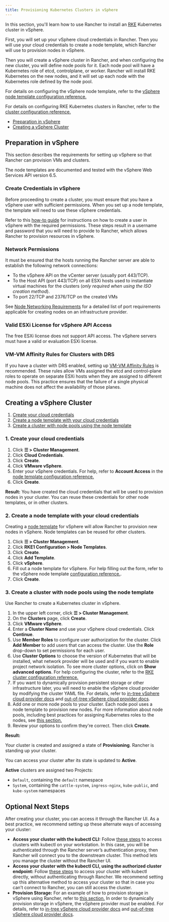 ```yaml
---
title: Provisioning Kubernetes Clusters in vSphere
---
```


<head>
  <link rel="canonical" href="https://ranchermanager.docs.rancher.com/how-to-guides/new-user-guides/launch-kubernetes-with-rancher/use-new-nodes-in-an-infra-provider/vsphere/provision-kubernetes-clusters-in-vsphere"/>
</head>

In this section, you'll learn how to use Rancher to install an [RKE](https://rancher.com/docs/rke/latest/en/)  Kubernetes cluster in vSphere.

First, you will set up your vSphere cloud credentials in Rancher. Then you will use your cloud credentials to create a node template, which Rancher will use to provision nodes in vSphere.

Then you will create a vSphere cluster in Rancher, and when configuring the new cluster, you will define node pools for it. Each node pool will have a Kubernetes role of etcd, controlplane, or worker. Rancher will install RKE Kubernetes on the new nodes, and it will set up each node with the Kubernetes role defined by the node pool.

For details on configuring the vSphere node template, refer to the [vSphere node template configuration reference.](../../../../../reference-guides/cluster-configuration/downstream-cluster-configuration/node-template-configuration/vsphere.md)

For details on configuring RKE Kubernetes clusters in Rancher, refer to the [cluster configuration reference.](../../../../../reference-guides/cluster-configuration/rancher-server-configuration/rke1-cluster-configuration.md#rke-cluster-config-file-reference)


- [Preparation in vSphere](#preparation-in-vsphere)
- [Creating a vSphere Cluster](#creating-a-vsphere-cluster)

## Preparation in vSphere

This section describes the requirements for setting up vSphere so that Rancher can provision VMs and clusters.

The node templates are documented and tested with the vSphere Web Services API version 6.5.

### Create Credentials in vSphere

Before proceeding to create a cluster, you must ensure that you have a vSphere user with sufficient permissions. When you set up a node template, the template will need to use these vSphere credentials.

Refer to this [how-to guide](create-credentials.md) for instructions on how to create a user in vSphere with the required permissions. These steps result in a username and password that you will need to provide to Rancher, which allows Rancher to provision resources in vSphere.

### Network Permissions

It must be ensured that the hosts running the Rancher server are able to establish the following network connections:

- To the vSphere API on the vCenter server (usually port 443/TCP).
- To the Host API (port 443/TCP) on all ESXi hosts used to instantiate virtual machines for the clusters (*only required when using the ISO creation method*).
- To port 22/TCP and 2376/TCP on the created VMs

See [Node Networking Requirements](../../../kubernetes-clusters-in-rancher-setup/node-requirements-for-rancher-managed-clusters.md#networking-requirements) for a detailed list of port requirements applicable for creating nodes on an infrastructure provider.

### Valid ESXi License for vSphere API Access

The free ESXi license does not support API access. The vSphere servers must have a valid or evaluation ESXi license.

### VM-VM Affinity Rules for Clusters with DRS

If you have a cluster with DRS enabled, setting up [VM-VM Affinity Rules](https://docs.vmware.com/en/VMware-vSphere/6.5/com.vmware.vsphere.resmgmt.doc/GUID-7297C302-378F-4AF2-9BD6-6EDB1E0A850A.html) is recommended. These rules allow VMs assigned the etcd and control-plane roles to operate on separate ESXi hosts when they are assigned to different node pools. This practice ensures that the failure of a single physical machine does not affect the availability of those planes.

## Creating a vSphere Cluster

1. [Create your cloud credentials](#1-create-your-cloud-credentials)
2. [Create a node template with your cloud credentials](#2-create-a-node-template-with-your-cloud-credentials)
3. [Create a cluster with node pools using the node template](#3-create-a-cluster-with-node-pools-using-the-node-template)

### 1. Create your cloud credentials

1. Click **☰ > Cluster Management**.
1. Click **Cloud Credentials**.
1. Click **Create**.
1. Click **VMware vSphere**.
1. Enter your vSphere credentials. For help, refer to **Account Access** in the [node template configuration reference.](../../../../../reference-guides/cluster-configuration/downstream-cluster-configuration/node-template-configuration/vsphere.md)
1. Click **Create**.

**Result:** You have created the cloud credentials that will be used to provision nodes in your cluster. You can reuse these credentials for other node templates, or in other clusters.

### 2. Create a node template with your cloud credentials

Creating a [node template](../../../../../pages-for-subheaders/use-new-nodes-in-an-infra-provider.md#node-templates) for vSphere will allow Rancher to provision new nodes in vSphere. Node templates can be reused for other clusters.

1. Click **☰ > Cluster Management**.
1. Click **RKE1 Configuration > Node Templates**.
1. Click **Create**.
1. Click **Add Template**.
1. Click **vSphere**.
1. Fill out a node template for vSphere. For help filling out the form, refer to the vSphere node template [configuration reference.](../../../../../reference-guides/cluster-configuration/downstream-cluster-configuration/node-template-configuration/vsphere.md).
1. Click **Create**.

### 3. Create a cluster with node pools using the node template

Use Rancher to create a Kubernetes cluster in vSphere.

1. In the upper left corner, click **☰ > Cluster Management**.
1. On the **Clusters** page, click **Create**.
1. Click **VMware vSphere**.
1. Enter a **Cluster Name** and use your vSphere cloud credentials. Click **Continue**.
1. Use **Member Roles** to configure user authorization for the cluster. Click **Add Member** to add users that can access the cluster. Use the **Role** drop-down to set permissions for each user.
1. Use **Cluster Options** to choose the version of Kubernetes that will be installed, what network provider will be used and if you want to enable project network isolation. To see more cluster options, click on **Show advanced options**. For help configuring the cluster, refer to the [RKE cluster configuration reference.](../../../../../reference-guides/cluster-configuration/rancher-server-configuration/rke1-cluster-configuration.md)
1. If you want to dynamically provision persistent storage or other infrastructure later, you will need to enable the vSphere cloud provider by modifying the cluster YAML file. For details, refer to [in-tree vSphere cloud provider docs](../../../../../how-to-guides/new-user-guides/kubernetes-clusters-in-rancher-setup/set-up-cloud-providers/vsphere/configure-in-tree-vsphere.md) and [out-of-tree vSphere cloud provider docs](../../../../../how-to-guides/new-user-guides/kubernetes-clusters-in-rancher-setup/set-up-cloud-providers/vsphere/configure-out-of-tree-vsphere.md).
1. Add one or more node pools to your cluster. Each node pool uses a node template to provision new nodes. For more information about node pools, including best practices for assigning Kubernetes roles to the nodes, see [this section.](../../../../../pages-for-subheaders/use-new-nodes-in-an-infra-provider.md#node-pools)
1. Review your options to confirm they're correct. Then click **Create**.

**Result:**

Your cluster is created and assigned a state of **Provisioning**. Rancher is standing up your cluster.

You can access your cluster after its state is updated to **Active**.

**Active** clusters are assigned two Projects:

- `Default`, containing the `default` namespace
- `System`, containing the `cattle-system`, `ingress-nginx`, `kube-public`, and `kube-system` namespaces


## Optional Next Steps

After creating your cluster, you can access it through the Rancher UI. As a best practice, we recommend setting up these alternate ways of accessing your cluster:

- **Access your cluster with the kubectl CLI:** Follow [these steps](../../../../new-user-guides/manage-clusters/access-clusters/use-kubectl-and-kubeconfig.md#accessing-clusters-with-kubectl-from-your-workstation) to access clusters with kubectl on your workstation. In this case, you will be authenticated through the Rancher server’s authentication proxy, then Rancher will connect you to the downstream cluster. This method lets you manage the cluster without the Rancher UI.
- **Access your cluster with the kubectl CLI, using the authorized cluster endpoint:** Follow [these steps](../../../../new-user-guides/manage-clusters/access-clusters/use-kubectl-and-kubeconfig.md#authenticating-directly-with-a-downstream-cluster) to access your cluster with kubectl directly, without authenticating through Rancher. We recommend setting up this alternative method to access your cluster so that in case you can’t connect to Rancher, you can still access the cluster.
- **Provision Storage:** For an example of how to provision storage in vSphere using Rancher, refer to [this section.](../../../../../pages-for-subheaders/provisioning-storage-examples.md) In order to dynamically provision storage in vSphere, the vSphere provider must be enabled. For details, refer to [in-tree vSphere cloud provider docs](../../../../../how-to-guides/new-user-guides/kubernetes-clusters-in-rancher-setup/set-up-cloud-providers/vsphere/configure-in-tree-vsphere.md) and [out-of-tree vSphere cloud provider docs](../../../../../how-to-guides/new-user-guides/kubernetes-clusters-in-rancher-setup/set-up-cloud-providers/vsphere/configure-out-of-tree-vsphere.md).